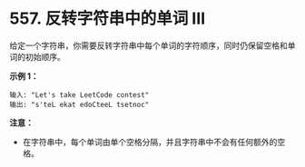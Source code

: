 # 557. 反转字符串中的单词 III

给定一个字符串，你需要反转字符串中每个单词的字符顺序，同时仍保留空格和单词的初始顺序。

**示例 1：**

```()
输入: "Let's take LeetCode contest"
输出: "s'teL ekat edoCteeL tsetnoc"
```

**注意：**

- 在字符串中，每个单词由单个空格分隔，并且字符串中不会有任何额外的空格。
